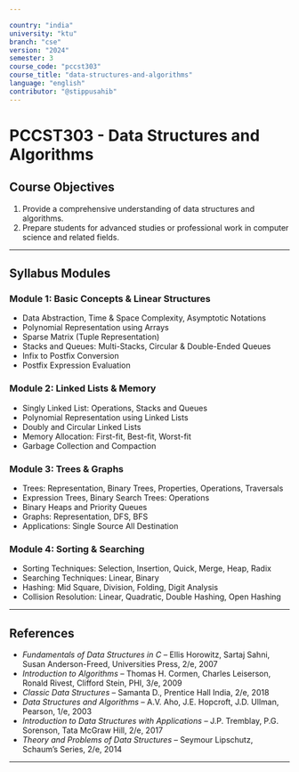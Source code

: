 ```yaml
---

country: "india"
university: "ktu"
branch: "cse"
version: "2024"
semester: 3
course_code: "pccst303"
course_title: "data-structures-and-algorithms"
language: "english"
contributor: "@stippusahib"
---
```


# PCCST303 - Data Structures and Algorithms

## Course Objectives

1. Provide a comprehensive understanding of data structures and algorithms.
2. Prepare students for advanced studies or professional work in computer science and related fields.

---
## Syllabus Modules

### Module 1: Basic Concepts & Linear Structures

- Data Abstraction, Time & Space Complexity, Asymptotic Notations
- Polynomial Representation using Arrays
- Sparse Matrix (Tuple Representation)
- Stacks and Queues: Multi-Stacks, Circular & Double-Ended Queues
- Infix to Postfix Conversion
- Postfix Expression Evaluation

### Module 2: Linked Lists & Memory

- Singly Linked List: Operations, Stacks and Queues
- Polynomial Representation using Linked Lists
- Doubly and Circular Linked Lists
- Memory Allocation: First-fit, Best-fit, Worst-fit
- Garbage Collection and Compaction

### Module 3: Trees & Graphs

- Trees: Representation, Binary Trees, Properties, Operations, Traversals
- Expression Trees, Binary Search Trees: Operations
- Binary Heaps and Priority Queues
- Graphs: Representation, DFS, BFS
- Applications: Single Source All Destination

### Module 4: Sorting & Searching

- Sorting Techniques: Selection, Insertion, Quick, Merge, Heap, Radix
- Searching Techniques: Linear, Binary
- Hashing: Mid Square, Division, Folding, Digit Analysis
- Collision Resolution: Linear, Quadratic, Double Hashing, Open Hashing

---
## References

- *Fundamentals of Data Structures in C* – Ellis Horowitz, Sartaj Sahni, Susan Anderson-Freed, Universities Press, 2/e, 2007
- *Introduction to Algorithms* – Thomas H. Cormen, Charles Leiserson, Ronald Rivest, Clifford Stein, PHI, 3/e, 2009
- *Classic Data Structures* – Samanta D., Prentice Hall India, 2/e, 2018
- *Data Structures and Algorithms* – A.V. Aho, J.E. Hopcroft, J.D. Ullman, Pearson, 1/e, 2003
- *Introduction to Data Structures with Applications* – J.P. Tremblay, P.G. Sorenson, Tata McGraw Hill, 2/e, 2017
- *Theory and Problems of Data Structures* – Seymour Lipschutz, Schaum’s Series, 2/e, 2014

---

